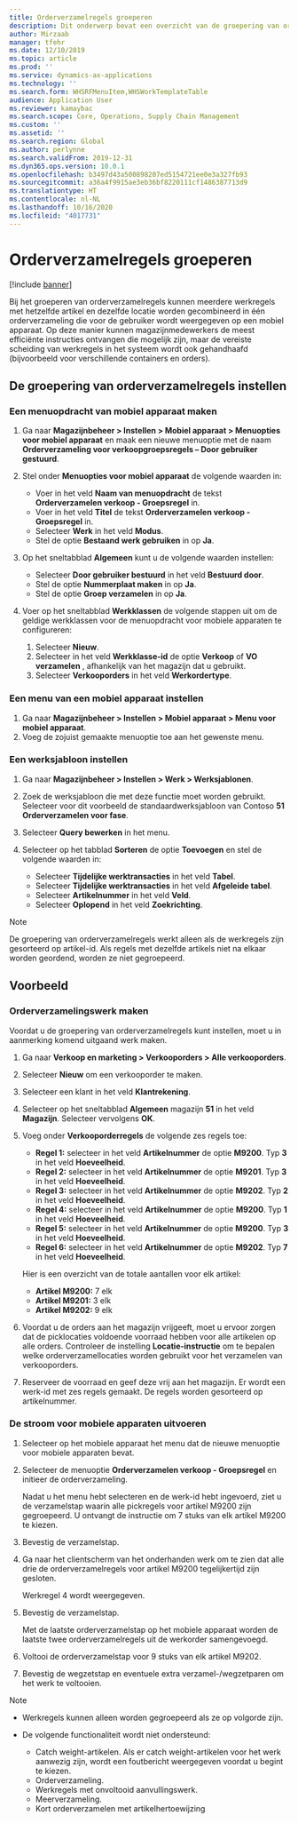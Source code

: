 ```yaml
---
title: Orderverzamelregels groeperen
description: Dit onderwerp bevat een overzicht van de groepering van orderverzamelregels.
author: Mirzaab
manager: tfehr
ms.date: 12/10/2019
ms.topic: article
ms.prod: ''
ms.service: dynamics-ax-applications
ms.technology: ''
ms.search.form: WHSRFMenuItem,WHSWorkTemplateTable
audience: Application User
ms.reviewer: kamaybac
ms.search.scope: Core, Operations, Supply Chain Management
ms.custom: ''
ms.assetid: ''
ms.search.region: Global
ms.author: perlynne
ms.search.validFrom: 2019-12-31
ms.dyn365.ops.version: 10.0.1
ms.openlocfilehash: b3497d43a500898207ed5154721ee0e3a327fb93
ms.sourcegitcommit: a36a4f9915ae3eb36bf8220111cf1486387713d9
ms.translationtype: HT
ms.contentlocale: nl-NL
ms.lasthandoff: 10/16/2020
ms.locfileid: "4017731"
---
```

# <a name="pick-line-grouping"></a>Orderverzamelregels groeperen

[!include [banner](../includes/banner.md)]

Bij het groeperen van orderverzamelregels kunnen meerdere werkregels met hetzelfde artikel en dezelfde locatie worden gecombineerd in één orderverzameling die voor de gebruiker wordt weergegeven op een mobiel apparaat. Op deze manier kunnen magazijnmedewerkers de meest efficiënte instructies ontvangen die mogelijk zijn, maar de vereiste scheiding van werkregels in het systeem wordt ook gehandhaafd (bijvoorbeeld voor verschillende containers en orders).

## <a name="set-up-pick-line-grouping"></a>De groepering van orderverzamelregels instellen

### <a name="create-a-mobile-device-menu-item"></a>Een menuopdracht van mobiel apparaat maken

1. Ga naar **Magazijnbeheer \> Instellen \> Mobiel apparaat \> Menuopties voor mobiel apparaat** en maak een nieuwe menuoptie met de naam **Orderverzameling voor verkoopgroepsregels – Door gebruiker gestuurd**.
2. Stel onder **Menuopties voor mobiel apparaat** de volgende waarden in:

    - Voer in het veld **Naam van menuopdracht** de tekst **Orderverzamelen verkoop - Groepsregel** in.
    - Voer in het veld **Titel** de tekst **Orderverzamelen verkoop - Groepsregel** in.
    - Selecteer **Werk** in het veld **Modus**.
    - Stel de optie **Bestaand werk gebruiken** in op **Ja**.

3. Op het sneltabblad **Algemeen** kunt u de volgende waarden instellen:

    - Selecteer **Door gebruiker bestuurd** in het veld **Bestuurd door**.
    - Stel de optie **Nummerplaat maken** in op **Ja**.
    - Stel de optie **Groep verzamelen** in op **Ja**.

4. Voer op het sneltabblad **Werkklassen** de volgende stappen uit om de geldige werkklassen voor de menuopdracht voor mobiele apparaten te configureren:

    1. Selecteer **Nieuw**.
    2. Selecteer in het veld **Werkklasse-id** de optie **Verkoop** of **VO verzamelen** , afhankelijk van het magazijn dat u gebruikt.
    3. Selecteer **Verkooporders** in het veld **Werkordertype**.

### <a name="set-up-a-mobile-device-menu"></a>Een menu van een mobiel apparaat instellen

1. Ga naar **Magazijnbeheer \> Instellen \> Mobiel apparaat \> Menu voor mobiel apparaat**. 
1. Voeg de zojuist gemaakte menuoptie toe aan het gewenste menu.

### <a name="set-up-a-work-template"></a>Een werksjabloon instellen

1. Ga naar **Magazijnbeheer \> Instellen \> Werk \> Werksjablonen**.
1. Zoek de werksjabloon die met deze functie moet worden gebruikt. Selecteer voor dit voorbeeld de standaardwerksjabloon van Contoso **51 Orderverzamelen voor fase**.
1. Selecteer **Query bewerken** in het menu.
1. Selecteer op het tabblad **Sorteren** de optie **Toevoegen** en stel de volgende waarden in:

    - Selecteer **Tijdelijke werktransacties** in het veld **Tabel**.
    - Selecteer **Tijdelijke werktransacties** in het veld **Afgeleide tabel**.
    - Selecteer **Artikelnummer** in het veld **Veld**.
    - Selecteer **Oplopend** in het veld **Zoekrichting**.

> [!NOTE]
> De groepering van orderverzamelregels werkt alleen als de werkregels zijn gesorteerd op artikel-id. Als regels met dezelfde artikels niet na elkaar worden geordend, worden ze niet gegroepeerd.

## <a name="example"></a>Voorbeeld

### <a name="create-picking-work"></a>Orderverzamelingswerk maken

Voordat u de groepering van orderverzamelregels kunt instellen, moet u in aanmerking komend uitgaand werk maken.

1. Ga naar **Verkoop en marketing \> Verkooporders \> Alle verkooporders**.
2. Selecteer **Nieuw** om een verkooporder te maken. 
3. Selecteer een klant in het veld **Klantrekening**. 
4. Selecteer op het sneltabblad **Algemeen** magazijn **51** in het veld **Magazijn**. Selecteer vervolgens **OK**.
5. Voeg onder **Verkooporderregels** de volgende zes regels toe:

    - **Regel 1:** selecteer in het veld **Artikelnummer** de optie **M9200**. Typ **3** in het veld **Hoeveelheid**.
    - **Regel 2:** selecteer in het veld **Artikelnummer** de optie **M9201**. Typ **3** in het veld **Hoeveelheid**. 
    - **Regel 3:** selecteer in het veld **Artikelnummer** de optie **M9202**. Typ **2** in het veld **Hoeveelheid**. 
    - **Regel 4:** selecteer in het veld **Artikelnummer** de optie **M9200**. Typ **1** in het veld **Hoeveelheid**. 
    - **Regel 5:** selecteer in het veld **Artikelnummer** de optie **M9200**. Typ **3** in het veld **Hoeveelheid**.
    - **Regel 6:** selecteer in het veld **Artikelnummer** de optie **M9202**. Typ **7** in het veld **Hoeveelheid**. 

    Hier is een overzicht van de totale aantallen voor elk artikel:

    - **Artikel M9200:** 7 elk
    - **Artikel M9201:** 3 elk
    - **Artikel M9202:** 9 elk

6. Voordat u de orders aan het magazijn vrijgeeft, moet u ervoor zorgen dat de picklocaties voldoende voorraad hebben voor alle artikelen op alle orders. Controleer de instelling **Locatie-instructie** om te bepalen welke orderverzamellocaties worden gebruikt voor het verzamelen van verkooporders.
7. Reserveer de voorraad en geef deze vrij aan het magazijn. Er wordt een werk-id met zes regels gemaakt. De regels worden gesorteerd op artikelnummer.

### <a name="run-the-mobile-device-flow"></a>De stroom voor mobiele apparaten uitvoeren

1. Selecteer op het mobiele apparaat het menu dat de nieuwe menuoptie voor mobiele apparaten bevat.
1. Selecteer de menuoptie **Orderverzamelen verkoop - Groepsregel** en initieer de orderverzameling.

    Nadat u het menu hebt selecteren en de werk-id hebt ingevoerd, ziet u de verzamelstap waarin alle pickregels voor artikel M9200 zijn gegroepeerd. U ontvangt de instructie om 7 stuks van elk artikel M9200 te kiezen.

1. Bevestig de verzamelstap. 
1. Ga naar het clientscherm van het onderhanden werk om te zien dat alle drie de orderverzamelregels voor artikel M9200 tegelijkertijd zijn gesloten.

    Werkregel 4 wordt weergegeven.

1. Bevestig de verzamelstap.

    Met de laatste orderverzamelstap op het mobiele apparaat worden de laatste twee orderverzamelregels uit de werkorder samengevoegd.

1. Voltooi de orderverzamelstap voor 9 stuks van elk artikel M9202.
1. Bevestig de wegzetstap en eventuele extra verzamel-/wegzetparen om het werk te voltooien.

> [!NOTE]
> - Werkregels kunnen alleen worden gegroepeerd als ze op volgorde zijn.
> - De volgende functionaliteit wordt niet ondersteund:
>
>    - Catch weight-artikelen. Als er catch weight-artikelen voor het werk aanwezig zijn, wordt een foutbericht weergegeven voordat u begint te kiezen.
>    - Orderverzameling.
>    - Werkregels met onvoltooid aanvullingswerk.
>    - Meerverzameling.
>    - Kort orderverzamelen met artikelhertoewijzing
